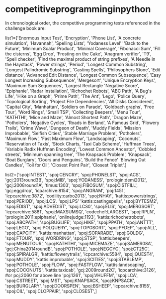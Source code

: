 # competitiveprogramminginpython

In chronological order, the competitive programming tests referenced in the challenge book are:

list1=['Enormous Input Test',
'Encryption',
'Phone List',
'A concrete simulation',
'Havannah',
'Spelling Lists',
'Yodaness Level''
'Back to the Future',
'Minimum Scalar Product',
'Minimal Coverage',
'Fibonacci Sum',
'Fill the cisterns',
'Egg Drop',
'Frosting on the Cake',
'Anagram verifier',
'T9',
'Spell checker',
'Find the maximal product of string prefixes',
'A Needle in the Haystack',
'Power strings',
'Period',
'Longest Common Substring',
'Longest Palindromic Substring',
'Casting Spells',
'Philosophers Stone',
'Edit distance',
'Advanced Edit Distance',
'Longest Common Subsequence',
'Easy Longest Increasing Subsequence',
'Mergesort',
'Unique Encryption Keys',
'Maximum Sum Sequences',
'Largest Rectangle
'Negative Score',
'Epiphanie',
'Radar Installation',
'Richochet Robots',
'ABC Path',
'A Bug's Life',
'Hike on a Graph',
'Prime Path',
'The Ant',
'Lego',
'Police Query',
'Topological Sorting',
'Project File Dependencies',
'All Disks Considered',
'Capital City',
'Manhattan',
'Soldiers on Parade',
'Goldbach graphs',
'Free Tour',
'Word Rings',
'Small TSP',
'Collecting Beepers',
'Menu Tour',
'KATHTHI',
'Mice and Maze',
'Almost Shortest Path',
'Dragon Maze',
'Potholers',
'Negative Cycles',
'Roads in Berland',
'A Famous Grid',
'Flowery Trails',
'Crime Wave',
'Dungeon of Death',
'Muddy Fields',
'Mission Improbable',
'Selfish Cities',
'Stable Marriage Problem',
'Potholers',
'Maximum Flow',
'Fast Maximum Flow',
'Landscaping',
'Coconuts',
'Reservation of Taxis',
'Stock Charts,
'Taxi Cab Scheme',
'Huffman Trees',
'Variable Radix Huffman Encoding',
'Lowest Common Ancestor',
'Cobbled streets',
'Minimum spanning tree',
'The Knapsack Problem',
'Knapsack',
'Boat Burglary',
'Doors and Penguins',
'Build the Fence'
'Blowing Out Candles',
'Toil for Oil',
'Closest Point Pair',
'Closest Triplet',]


list2=['spoj:INTEST',
'spoj:CENCRY',
'spoj:PHONELST',
'spoj:ACS',
'gcj:2013round3B',
'spoj:MIB',
'spoj:YODANESS',
'prologin:demi2012',
'gcj:2008round1A',
'timus:1303',
'spoj:FIBOSUM',
'spoj:CISTFILL',
'gcj:eggdrop',
'icparchive:8154',
'spoj:ANGRAM',
'poj:1451',
'icpcarchive:3872',
'codility:carbo2013',
'spoj:NHAY',
'kattis:powerstrings',
'spoj:PERIOD',
'spoj:LCS'.
'spoj:LPS'
'kattis:castingspells',
'spoj:BYTESM2',
'spoj:EDIST',
'spoj:ADVEDIST',
'spoj:LCS0',
'spoj:ELIS',
'spoj:MERGSORT',
'icpcarchive:5881',
'spoj:MAXSUMSQ',
'codechef:LARGEST',
'spoj:RPLN',
'prologin:2011:epiphanie',
'onlinejudge:1193',
'kattis:richochetrobots',
'spoj:ABCPATH',
'spoj:BUGLIFE',
'spoj:HIKE',
'spoj:PPATH',
'spoj:ANTTT',
'spoj:LEGO',
'spoj:POLQUERY',
'spoj:TOPOSORT',
'spoj:PFDEP',
'spoj:ALL',
'spoj:CAPCITY',
'kattis:manhattan',
'spoj:SOPARADE',
'spoj:GOLDG',
'spoj:FTOUR',
'spoj:WORDRING',
'spoj:STSP',
'kattis:beepers',
'spoj:MENUTOUR',
'spoj:KATHTHI',
'spoj:MICEMAZE',
'spoj:SAMER08A',
'gcj:China2014roundB',
'spoj:POTHOLE',
'spoj:NEGCYC',
'spoj:CT25C',
'spoj:SPIRALGR',
'kattis:flowerytrails',
'icpcarchive:5584',
'spoj:QUEST4',
'spoj:MUDDY',
'kattis:improbable',
'spoj:SCITIES',
'spoj:STABLEMP',
'spoj:POTHOLE',
'spoj:FLOW',
'spoj:FASTFLOW',
'kattis:landscaping',
'spoj:COCONUTS',
'kattis:taxicab',
'gcj:2009round2C',
'icpcarchive:3126',
#or poj:2060 for above line
'poj:1261',
'spoj:VHUFFM',
'spoj:LCA',
'spoj:CSTREET',
'spoj:MST',
'spoj:KNAPSACK,
'spoj:KNPSACK',
'spoj:BURGLARY',
'spoj:DOORSPEN',
'spoj:BSHEEP',
'icpcarchive:8155',
'spoj:OIL',
'spoj:CLOPPAIR',
'spoj:CLOSEST',]

